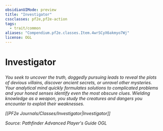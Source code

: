 ```yaml
---
obsidianUIMode: preview
title: "Investigator"
cssclasses: pf2e,pf2e-action
tags:
  - trait/common
aliases: "Compendium.pf2e.classes.Item.4wrSCyX6akmyo7Wj"
license: OGL
---
```

# Investigator

### 






_You seek to uncover the truth, doggedly pursuing leads to reveal the plots of devious villains, discover ancient secrets, or unravel other mysteries. Your analytical mind quickly formulates solutions to complicated problems and your honed senses identify even the most obscure clues. Wielding knowledge as a weapon, you study the creatures and dangers you encounter to exploit their weaknesses._

_[[PF2e Journals/Classes/Investigator|Investigator]]_

*Source: Pathfinder Advanced Player's Guide*
*OGL*